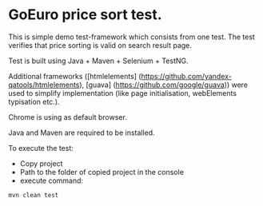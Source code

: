 # GoEuro price sort test.
This is simple demo test-framework which consists from one test. The test verifies that price sorting is valid on search result page.

Test is built using Java + Maven + Selenium + TestNG.

Additional frameworks ([htmlelements] (https://github.com/yandex-qatools/htmlelements), [guava] (https://github.com/google/guava)) were used to simplify implementation (like page initialisation, webElements typisation etc.).

Chrome is using as default browser.

Java and Maven are required to be installed.

To execute the test:
* Copy project
* Path to the folder of copied project in the console
* execute command: 
```shell 
mvn clean test
```
